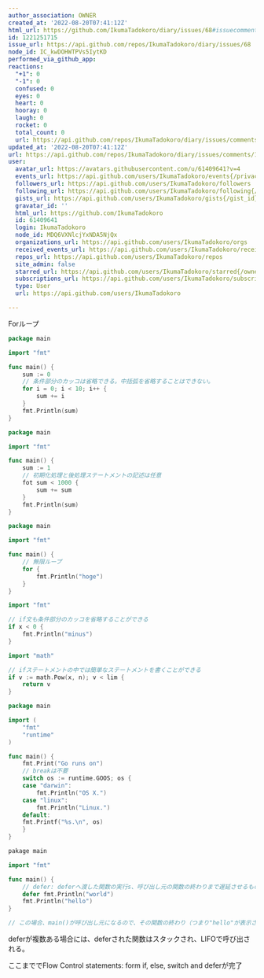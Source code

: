 ```yaml
---
author_association: OWNER
created_at: '2022-08-20T07:41:12Z'
html_url: https://github.com/IkumaTadokoro/diary/issues/68#issuecomment-1221251715
id: 1221251715
issue_url: https://api.github.com/repos/IkumaTadokoro/diary/issues/68
node_id: IC_kwDOHWTPVs5IytKD
performed_via_github_app: 
reactions:
  "+1": 0
  "-1": 0
  confused: 0
  eyes: 0
  heart: 0
  hooray: 0
  laugh: 0
  rocket: 0
  total_count: 0
  url: https://api.github.com/repos/IkumaTadokoro/diary/issues/comments/1221251715/reactions
updated_at: '2022-08-20T07:41:12Z'
url: https://api.github.com/repos/IkumaTadokoro/diary/issues/comments/1221251715
user:
  avatar_url: https://avatars.githubusercontent.com/u/61409641?v=4
  events_url: https://api.github.com/users/IkumaTadokoro/events{/privacy}
  followers_url: https://api.github.com/users/IkumaTadokoro/followers
  following_url: https://api.github.com/users/IkumaTadokoro/following{/other_user}
  gists_url: https://api.github.com/users/IkumaTadokoro/gists{/gist_id}
  gravatar_id: ''
  html_url: https://github.com/IkumaTadokoro
  id: 61409641
  login: IkumaTadokoro
  node_id: MDQ6VXNlcjYxNDA5NjQx
  organizations_url: https://api.github.com/users/IkumaTadokoro/orgs
  received_events_url: https://api.github.com/users/IkumaTadokoro/received_events
  repos_url: https://api.github.com/users/IkumaTadokoro/repos
  site_admin: false
  starred_url: https://api.github.com/users/IkumaTadokoro/starred{/owner}{/repo}
  subscriptions_url: https://api.github.com/users/IkumaTadokoro/subscriptions
  type: User
  url: https://api.github.com/users/IkumaTadokoro

---
```

Forループ

```go
package main

import "fmt"

func main() {
    sum := 0
    // 条件部分のカッコは省略できる。中括弧を省略することはできない。
    for i = 0; i < 10; i++ {
        sum += i
    }
    fmt.Println(sum)
}
```

```go
package main

import "fmt"

func main() {
    sum := 1
    // 初期化処理と後処理ステートメントの記述は任意
    fot sum < 1000 {
        sum += sum
    }
    fmt.Println(sum)
}
```

```go
package main

import "fmt"

func main() {
    // 無限ループ
    for {
        fmt.Println("hoge")
    }
}
```

```go
import "fmt"

// if文も条件部分のカッコを省略することができる
if x < 0 {
    fmt.Println("minus")
}
```

```go
import "math"

// ifステートメントの中では簡単なステートメントを書くことができる
if v := math.Pow(x, n); v < lim {
    return v
}
```

```go
package main

import (
    "fmt"
    "runtime"
)

func main() {
    fmt.Print("Go runs on")
    // breakは不要
    switch os := runtime.GOOS; os {
    case "darwin":
        fmt.Println("OS X.")
    case "linux":
        fmt.Println("Linux.")
    default:
	fmt.Printf("%s.\n", os)
    }
}
```

```go
pakage main

import "fmt"

func main() {
    // defer: deferへ渡した関数の実行s、呼び出し元の関数の終わりまで遅延させるもの
    defer fmt.Println("world")
    fmt.Println("hello")
}

// この場合、main()が呼び出し元になるので、その関数の終わり（つまり"hello"が表示されるまで）呼び出されることはない
```

deferが複数ある場合には、deferされた関数はスタックされ、LIFOで呼び出される。

ここまででFlow Control statements: form if, else, switch and deferが完了
